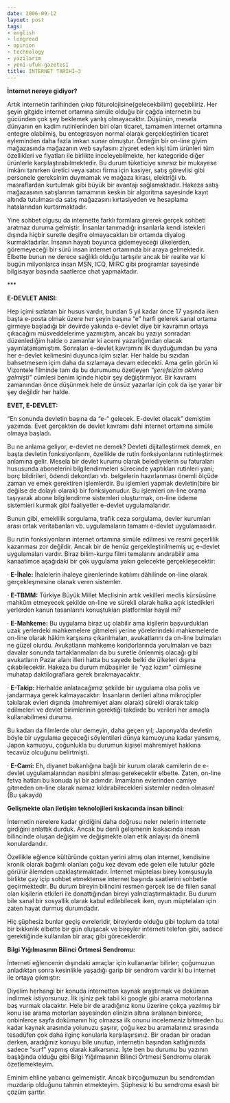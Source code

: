 ```yaml
---
date: 2006-09-12
layout: post
tags:
- english
- longread
- opinion
- technology
- yazilarim
- yeni-ufuk-gazetesi
title: İNTERNET TARİHİ–3
---
```


**İnternet nereye gidiyor?**

Artık internetin tarihinden çıkıp füturolojisine(gelecekbilim) geçebiliriz. Her şeyin gitgide internet ortamına simüle olduğu bir çağda internetin bu gücünden çok şey beklemek yanlış olmayacaktır. Düşünün, mesela dünyanın en kadim rutinlerinden biri olan ticaret, tamamen internet ortamına entegre olabilmiş, bu entegrasyon normal olarak gerçekleştirilen ticaret eyleminden daha fazla imkan sunar olmuştur. Örneğin bir on-line giyim mağazasında mağazanın web sayfasını ziyaret eden kişi tüm ürünleri tüm özellikleri ve fiyatları ile birlikte inceleyebilmekte, her kategoride diğer ürünlerle karşılaştırabilmektedir. Bu durum tüketiciye sınırsız bir mukayese imkânı tanırken üretici veya satıcı firma için kasiyer, satış görevlisi gibi personele gereksinim duymamak ve mağaza kirası, elektriği vb. masraflardan kurtulmak gibi büyük bir avantajı sağlamaktadır. Hakeza satış mağazasının satışlarının tamamının keskin bir algoritma sayesinde kayıt altında tutulması da satış mağazasını kırtasiyeden ve hesaplama hatalarından kurtarmaktadır.

Yine sohbet olgusu da internette farklı formlara girerek gerçek sohbeti aratmaz duruma gelmiştir. İnsanlar tanımadığı insanlarla kendi istekleri dışında hiçbir suretle deşifre olmayacakları bir ortamda diyalog kurmaktadırlar. İnsanın hayatı boyunca gidemeyeceği ülkelerden, göremeyeceği bir sürü insan internet ortamında bir araya gelmektedir. Elbette bunun ne derece sağlıklı olduğu tartışılır ancak bir realite var ki bugün milyonlarca insan MSN, ICQ, MIRC gibi programlar sayesinde bilgisayar başında saatlerce chat yapmaktadır.

\*\*\*

**E-DEVLET ANISI:**

Hep içimi sızlatan bir husus vardır, bundan 5 yıl kadar önce 17 yaşında iken başta e-posta olmak üzere her şeyin başına “e” harfi gelerek sanal ortama girmeye başladığı bir devirde yakında e-devlet diye bir kavramın ortaya çıkacağını müsveddelerime yazmıştım, ancak bu yazıyı sonradan düzenlediğim halde o zamanlar ki acemi yazarlığımdan olacak yayınlatamamıştım. Sonraları e-devlet kavramını ilk duyduğumdan bu yana her e-devlet kelimesini duyunca içim sızlar. Her halde bu sızıdan bahsetmesem içim daha da sızlamaya devam edecekti. Ama gelin görün ki Vizontele filminde tam da bu durumumu özetleyen _“şerefsizim aklıma gelmişti”_ cümlesi benim içinde hiçbir şey değiştirmiyor. Bir kavramı zamanından önce düşünmek hele de ünsüz yazarlar için çok da işe yarar bir şey değildir her halde.

**EVET, E-DEVLET:**

“En sonunda devletin başına da “e-“ gelecek. E-devlet olacak” demiştim yazımda. Evet gerçekten de devlet kavramı dahi internet ortamına simüle olmaya başladı.

Bu ne anlama geliyor, e-devlet ne demek? Devleti dijitalleştirmek demek, en başta devletin fonksiyonlarını, özellikle de rutin fonksiyonlarını rutinleştirmek anlamına gelir. Mesela bir devlet kurumu olarak belediyelerin su faturaları hususunda abonelerini bilgilendirmeleri sürecinde yaptıkları rutinleri yani; borç bildirileri, ödendi dekontları vb. belgelerin hazırlanması önemli ölçüde zaman ve emek gerektiren işlemlerdir. Bu işlemleri yapmak devletin(bire bir değilse de dolaylı olarak) bir fonksiyonudur. Bu işlemleri on-line orama taşıyarak abone bilgilendirme sistemleri oluşturmak, on-line ödeme sistemleri kurmak gibi faaliyetler e-devlet uygulamalarıdır.

Bunun gibi, emeklilik sorgulama, trafik ceza sorgulama, devler kurumları arası ortak veritabanları vb. uygulamaların tamamı e-devlet uygulamasıdır.

Bu rutin fonksiyonların internet ortamına simüle edilmesi ve resmi geçerlilik kazanması zor değildir. Ancak bir de henüz gerçekleştirilmemiş uç e-devlet uygulamaları vardır. Biraz bilim-kurgu filmi temalarını andırabilir ama kanaatimce aşağıdaki bir çok uygulama yakın gelecekte gerçekleşecektir:

· **E-İhale:** İhalelerin ihaleye girenlerinde katılımı dâhilinde on-line olarak gerçekleşmesine olanak veren sistemler.

· **E-TBMM:** Türkiye Büyük Millet Meclisinin artık vekilleri meclis kürsüsüne mahkûm etmeyecek şekilde on-line ve sürekli olarak halka açık istedikleri yerlerden kanun tasarılarını konuştukları platformlar hayal mi?

· **E-Mahkeme:** Bu uygulama biraz uç olabilir ama kişilerin başvurdukları uzak yerlerdeki mahkemelere gitmeleri yerine yörelerindeki mahkemelerde on-line olarak hâkim karşısına çıkarılmaları, avukatlarını da on-line bulmaları ne güzel olurdu. Avukatların mahkeme koridorlarında yorulmaları ve bazı davalar sonunda tartaklanmaları da bu suretle önlenmiş olacağı gibi avukatların Pazar alanı illeri hatta bu sayede belki de ülkeleri dışına çıkabilecektir. Hakeza bu durum mübaşirler ile “yaz kızım” cümlesine muhatap daktilograflara gerek bırakmayacaktır.

· **E-Takip:** Herhalde anlatacağımız şekilde bir uygulama olsa polis ve jandarmaya gerek kalmayacaktır: İnsanların derileri altına mikroçipler takılarak evleri dışında (mahremiyet alanı olarak) sürekli olarak takip edilmeleri ve devlet birimlerinin gerektiği takdirde bu verileri her amaçla kullanabilmesi durumu.

Bu kadarı da filmlerde olur demeyin, daha geçen yıl; Japonya’da devletin böyle bir uygulama geçeceği söylentileri dünya kamuoyuna kadar yansımış, Japon kamuoyu, çoğunlukla bu durumun kişisel mahremiyet hakkına tecavüz olcuğunu belirtmişti.

· **E-Cami:** Eh, diyanet bakanlığına bağlı bir kurum olarak camilerin de e-devlet uygulamalarından nasibini alması gerekecektir elbette. Zaten, on-line fetva hatları bu konuda iyi bir adımdır. İmamların evlerinden camiye gitmeden on-line olarak namaz kıldırabilecekleri sistemler neden olmasın! (Bu şakaydı)

**Gelişmekte olan iletişim teknolojileri kıskacında insan bilinci:**

İnternetin nerelere kadar girdiğini daha doğrusu neler nelerin internete girdiğini anlattık durduk. Ancak bu denli gelişmenin kıskacında insan bilincinde oluşan değişim ve değişmekte olan etik anlayışı da önemli konulardandır.

Özellikle eğlence kültüründe çoktan yerini almış olan internet, kendisine kronik olarak bağımlı olanları çoğu kez devam ede gelen elle tutulur gözle görülür âlemden uzaklaştırmaktadır. İnternet müptelası birey komşusuyla birlikte çay içip sohbet etmektense internet başında saatlerini sohbetle geçirmektedir. Bu durum bireyin bilincini resmen gerçek ise de fiilen sanal olan kişilerin etkileri ile donattığından bireyi yalnızlaştırmaktadır. Bu durum bile sanal bir sosyallik olarak kabul edilebilecek iken, oyun müptelaları için zaten hayat durmuş durumdadır.

Hiç şüphesiz bunlar geçiş evreleridir, bireylerde olduğu gibi toplum da total bir bıkkınlık elbette bir gün oluşacak ve bireyler interneti telefon gibi, sadece gerektiğinde kullanılan bir araç gibi göreceklerdir.

**Bilgi Yığılmasının Bilinci Örtmesi Sendromu:**

İnterneti eğlencenin dışındaki amaçlar için kullananlar bilirler; çoğumuzun anladıktan sonra kesinlikle yaşadığı garip bir sendrom vardır ki bu internet ile ortaya çıkmıştır:

Diyelim herhangi bir konuda internetten kaynak araştırmak ve doküman indirmek istiyorsunuz. İlk işiniz pek tabii ki google gibi arama motorlarına baş vurmak olacaktır. Hele bir de aradığınız konu üzerine çokça yazılmış bir konu ise arama motorları sayesinden elinizin altına sıralanan binlerce, onbinlerce sayfa dokümanın hiç olmazsa ilk onunu incelemeniz bitmeden bu kadar kaynak arasında yolunuzu şaşırır, çoğu kez bu aramalarınız sırasında tesadüfen çok daha ilginç konularla karşılaşırsınız. Bir oradan bir oradan derken, aradığınız konuyu bile unutup, internetin başından katlığınızda sadece “surf” yapmış olarak kalkarsınız. İşte ben bu durumu bu yazının başlığında olduğu gibi Bilgi Yığılmasının Bilinci Örtmesi Sendromu olarak özetlemekteyim.

Eminim ehline yabancı gelmemiştir. Ancak birçoğumuzun bu sendromdan muzdarip olduğunu tahmin etmekteyim. Şüphesiz ki bu sendroma esaslı bir çözüm şarttır.
